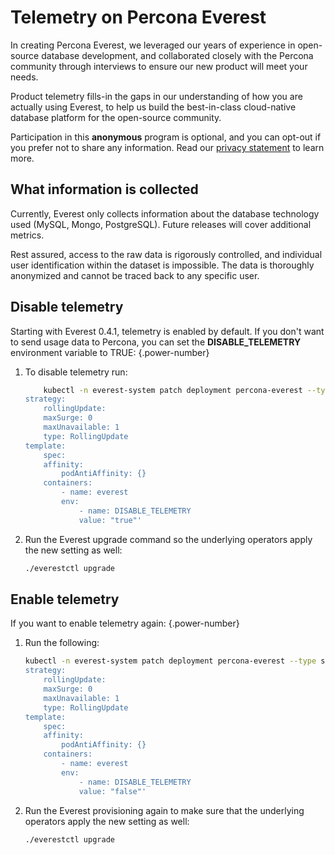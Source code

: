 # Telemetry on Percona Everest

In creating Percona Everest, we leveraged our years of experience in open-source database development, and collaborated closely with the Percona community through interviews to ensure our new product will meet your needs.

Product telemetry fills-in the gaps in our understanding of how you are actually using Everest, to help us build the best-in-class cloud-native database platform for the open-source community.

Participation in this **anonymous** program is optional, and you can opt-out if you prefer not to share any information. Read our [privacy statement](https://www.percona.com/privacy-policy#h.e34c40q8sb1a) to learn more.

## What information is collected

Currently, Everest only collects information about the database technology used (MySQL, Mongo, PostgreSQL). Future releases will cover additional metrics.

Rest assured, access to the raw data is rigorously controlled, and individual user identification within the dataset is impossible. The data is thoroughly anonymized and cannot be traced back to any specific user.

## Disable telemetry

Starting with Everest 0.4.1, telemetry is enabled by default. If you don't want to send usage data to Percona, you can set the **DISABLE_TELEMETRY** environment variable to TRUE:
{.power-number}

1. To disable telemetry run:

    ```sh
        kubectl -n everest-system patch deployment percona-everest --type strategic -p 'spec:
    strategy:
        rollingUpdate:
        maxSurge: 0
        maxUnavailable: 1
        type: RollingUpdate
    template:
        spec:
        affinity:
            podAntiAffinity: {}
        containers:
            - name: everest
            env:
                - name: DISABLE_TELEMETRY
                value: "true"'
    ```

2. Run the Everest upgrade command so the underlying operators apply the new setting as well:
   
    ```sh
    ./everestctl upgrade
    ```

## Enable telemetry

If you want to enable telemetry again:
{.power-number}

1. Run the following:

    ```sh
    kubectl -n everest-system patch deployment percona-everest --type strategic -p 'spec:
    strategy:
        rollingUpdate:
        maxSurge: 0
        maxUnavailable: 1
        type: RollingUpdate
    template:
        spec:
        affinity:
            podAntiAffinity: {}
        containers:
            - name: everest
            env:
                - name: DISABLE_TELEMETRY
                value: "false"'
    ```

2. Run the Everest provisioning again to make sure that the underlying operators apply the new setting as well:
    
    ```sh
    ./everestctl upgrade
    ```
